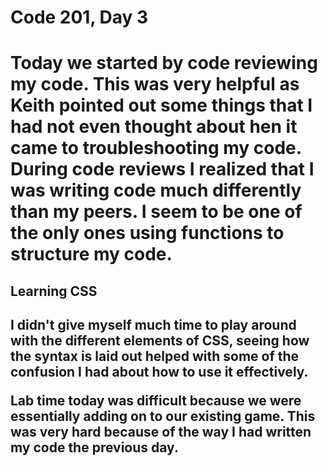 <h1>Code 201, Day 3<h1>
  <p>
    Today we started by code reviewing my code. This was very helpful as Keith pointed out some things that I had not even thought about hen it came to troubleshooting my code.
    During code reviews I realized that I was writing code much differently than my peers. I seem to be one of the only ones using functions to structure my code.
  </p>
  <h2>Learning CSS<h2>
  <p>
    I didn't give myself much time to play around with the different elements of CSS, seeing how the syntax is laid out helped with some of the confusion I had about how to use it effectively.
  </p>
  <p>
    Lab time today was difficult because we were essentially adding on to our existing game. This was very hard because of the way I had written my code the previous day.
  </p>
